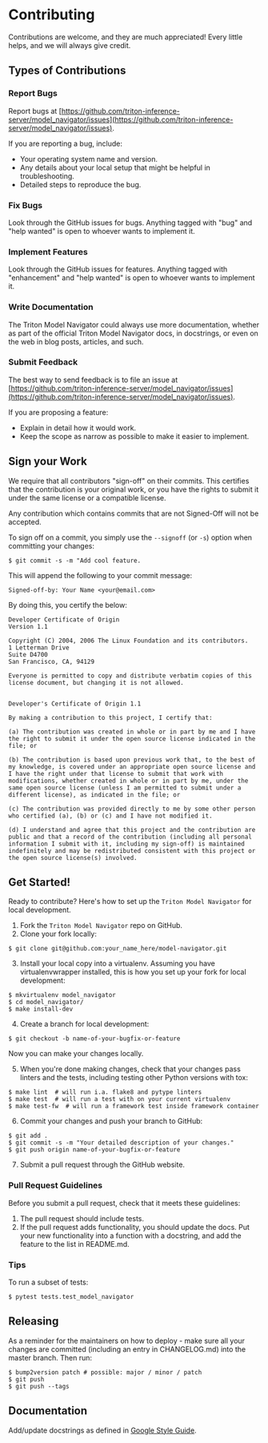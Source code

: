 <!--
Copyright (c) 2021-2022, NVIDIA CORPORATION. All rights reserved.

Licensed under the Apache License, Version 2.0 (the "License");
you may not use this file except in compliance with the License.
You may obtain a copy of the License at

    http://www.apache.org/licenses/LICENSE-2.0

Unless required by applicable law or agreed to in writing, software
distributed under the License is distributed on an "AS IS" BASIS,
WITHOUT WARRANTIES OR CONDITIONS OF ANY KIND, either express or implied.
See the License for the specific language governing permissions and
limitations under the License.
-->

# Contributing

Contributions are welcome, and they are much appreciated! Every little
helps, and we will always give credit.

## Types of Contributions

### Report Bugs

Report bugs at [https://github.com/triton-inference-server/model_navigator/issues](https://github.com/triton-inference-server/model_navigator/issues).

If you are reporting a bug, include:

* Your operating system name and version.
* Any details about your local setup that might be helpful in troubleshooting.
* Detailed steps to reproduce the bug.

### Fix Bugs

Look through the GitHub issues for bugs. Anything tagged with "bug" and "help
wanted" is open to whoever wants to implement it.

### Implement Features

Look through the GitHub issues for features. Anything tagged with "enhancement" and "help wanted" is open to whoever wants to implement it.

### Write Documentation

The Triton Model Navigator could always use more documentation, whether as part of
the official Triton Model Navigator docs, in docstrings, or even on the web in blog posts,
articles, and such.

### Submit Feedback

The best way to send feedback is to file an issue at [https://github.com/triton-inference-server/model_navigator/issues](https://github.com/triton-inference-server/model_navigator/issues).

If you are proposing a feature:

* Explain in detail how it would work.
* Keep the scope as narrow as possible to make it easier to implement.

## Sign your Work

We require that all contributors "sign-off" on their commits. This certifies that
the contribution is your original work, or you have the rights to submit it under
the same license or a compatible license.

Any contribution which contains commits that are not Signed-Off will not be accepted.

To sign off on a commit, you simply use the `--signoff` (or `-s`) option when committing your changes:
```
$ git commit -s -m "Add cool feature.
```

This will append the following to your commit message:

```
Signed-off-by: Your Name <your@email.com>
```

By doing this, you certify the below:

```
Developer Certificate of Origin
Version 1.1

Copyright (C) 2004, 2006 The Linux Foundation and its contributors.
1 Letterman Drive
Suite D4700
San Francisco, CA, 94129

Everyone is permitted to copy and distribute verbatim copies of this license document, but changing it is not allowed.


Developer's Certificate of Origin 1.1

By making a contribution to this project, I certify that:

(a) The contribution was created in whole or in part by me and I have the right to submit it under the open source license indicated in the file; or

(b) The contribution is based upon previous work that, to the best of my knowledge, is covered under an appropriate open source license and I have the right under that license to submit that work with modifications, whether created in whole or in part by me, under the same open source license (unless I am permitted to submit under a different license), as indicated in the file; or

(c) The contribution was provided directly to me by some other person who certified (a), (b) or (c) and I have not modified it.

(d) I understand and agree that this project and the contribution are public and that a record of the contribution (including all personal information I submit with it, including my sign-off) is maintained indefinitely and may be redistributed consistent with this project or the open source license(s) involved.
```

## Get Started!

Ready to contribute? Here's how to set up the `Triton Model Navigator` for local development.

1. Fork the `Triton Model Navigator` repo on GitHub.
2. Clone your fork locally:

```shell
$ git clone git@github.com:your_name_here/model-navigator.git
```

3. Install your local copy into a virtualenv. Assuming you have virtualenvwrapper installed, this is how you set up your fork for local development:

```shell
$ mkvirtualenv model_navigator
$ cd model_navigator/
$ make install-dev
```

4. Create a branch for local development:

```shell
$ git checkout -b name-of-your-bugfix-or-feature
```

Now you can make your changes locally.

5. When you're done making changes, check that your changes pass linters and the
   tests, including testing other Python versions with tox:

```shell
$ make lint  # will run i.a. flake8 and pytype linters
$ make test  # will run a test with on your current virtualenv
$ make test-fw  # will run a framework test inside framework container
```

6. Commit your changes and push your branch to GitHub:

```shell
$ git add .
$ git commit -s -m "Your detailed description of your changes."
$ git push origin name-of-your-bugfix-or-feature
```

7. Submit a pull request through the GitHub website.

### Pull Request Guidelines

Before you submit a pull request, check that it meets these guidelines:

1. The pull request should include tests.
2. If the pull request adds functionality, you should update the docs. Put
   your new functionality into a function with a docstring, and add the
   feature to the list in README.md.

### Tips

To run a subset of tests:

```shell
$ pytest tests.test_model_navigator
```

## Releasing

As a reminder for the maintainers on how to deploy -
make sure all your changes are committed (including an entry in CHANGELOG.md) into the master branch.
Then run:

```shell
$ bump2version patch # possible: major / minor / patch
$ git push
$ git push --tags
```

## Documentation

Add/update docstrings as defined in [Google Style Guide](https://github.com/google/styleguide/blob/gh-pages/pyguide.md#38-comments-and-docstrings).
